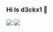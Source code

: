 ### Hi Is d3ckx1 👋
<p>
  <img src="https://github-readme-stats.mrdulin.vercel.app/api?username=d3ckx1&show_icons=true&hide_border=true&hide=prs&theme=buefy">
  <img src="https://github-readme-stats.vercel.app/api/top-langs/?username=d3ckx1&layout=compact&hide_border=true&theme=buefy&show_icons=true">
</p>
<!--
**d3ckx1/d3ckx1** is a ✨ _special_ ✨ repository because its `README.md` (this file) appears on your GitHub profile.

Here are some ideas to get you started:

- 🔭 FreeBuf： https://www.freebuf.com/author/D3ck
- 🌱 安全客： https://www.anquanke.com/member/124858
- 👯 GitHub： https://github.com/d3ckx1
- ⭐️ I’m looking for help with ...
- 💬 Ask me about ...
- 📫 How to reach me: ...
- 😄 Pronouns: ...
- ⚡ Fun fact: ...
-->
